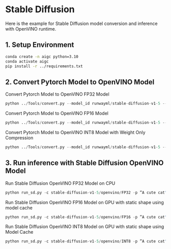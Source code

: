 # Stable Diffusion
Here is the example for Stable Diffusion model conversion and inference with OpenVINO runtime.

## 1. Setup Environment
```bash
conda create -n aigc python=3.10
conda activate aigc
pip install -r ../requirements.txt
```
## 2. Convert Pytorch Model to OpenVINO Model
Convert Pytorch Model to OpenVINO FP32 Model
```python
python ../Tools/convert.py --model_id runwayml/stable-diffusion-v1-5 --output_dir StableDiffusion/stable-diffusion-v1-5 --precision FP32
```
Convert Pytorch Model to OpenVINO FP16 Model
```python
python ../Tools/convert.py --model_id runwayml/stable-diffusion-v1-5 --output_dir StableDiffusion/stable-diffusion-v1-5 --precision FP16
```
Convert Pytorch Model to OpenVINO INT8 Model with Weight Only Compression
```python
python ../Tools/convert.py --model_id runwayml/stable-diffusion-v1-5 --output_dir StableDiffusion/stable-diffusion-v1-5 --precision FP16 --compress_weights
```

## 3. Run inference with Stable Diffusion OpenVINO Model
Run Stable Diffusion OpenVINO FP32 Model on CPU
```python
python run_sd.py -c stable-diffusion-v1-5/openvino/FP32 -p ”A cute cat" -d CPU
```
Run Stable Diffusion OpenVINO FP16 Model on GPU with static shape using model cache 
```python
python run_sd.py -c stable-diffusion-v1-5/openvino/FP16 -p ”A cute cat" -d GPU --static_shape --cache_dir model_cache
```
Run Stable Diffusion OpenVINO INT8 Model on GPU with static shape using Model Cache
```python
python run_sd.py -c stable-diffusion-v1-5/openvino/INT8 -p ”A cute cat" -d GPU --static_shape --cache_dir model_cache 
```
